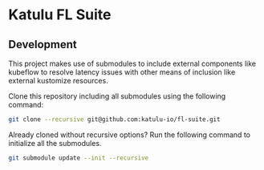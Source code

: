 # Katulu FL Suite

## Development

This project makes use of submodules to include external components like kubeflow to resolve latency issues with other means of inclusion like external kustomize resources.

Clone this repository including all submodules using the following command:

```sh
git clone --recursive git@github.com:katulu-io/fl-suite.git

```

Already cloned without recursive options? Run the following command to initialize all the submodules.

```sh
git submodule update --init --recursive
```
